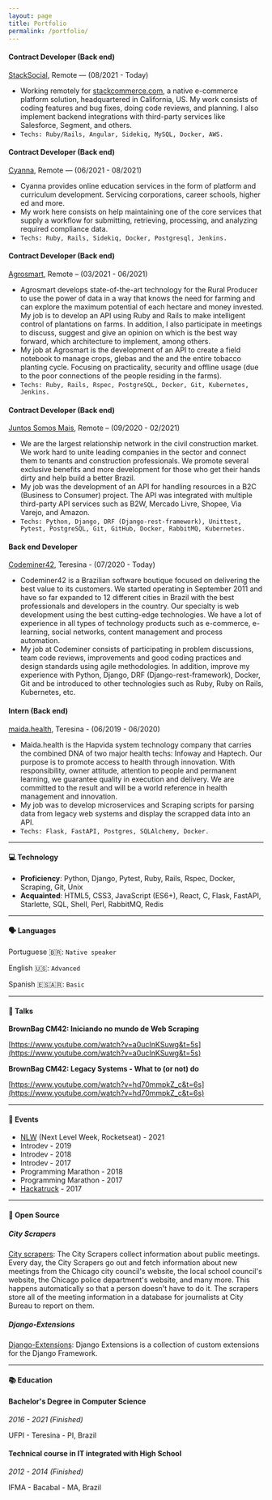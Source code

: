 ```yaml
---
layout: page
title: Portfolio
permalink: /portfolio/
---
```


#### **Contract Developer (Back end)**
[StackSocial](https://stacksocial.com/), Remote — (08/2021 - Today)

- Working remotely for [stackcommerce.com](http://stackcommerce.com/), a native e-commerce platform solution, headquartered in California, US. My work consists of coding features and bug fixes, doing code reviews, and planning. I also implement backend integrations with third-party services like Salesforce, Segment, and others.
- `Techs: Ruby/Rails, Angular, Sidekiq, MySQL, Docker, AWS.`

#### **Contract Developer (Back end)**
[Cyanna](https://cyanna.com/), Remote — (06/2021 - 08/2021)

- Cyanna provides online education services in the form of platform and curriculum development. Servicing corporations, career schools, higher ed and more.
- My work here consists on help maintaining one of the core services that supply a workflow for submitting, retrieving, processing, and analyzing required compliance data.
- `Techs: Ruby, Rails, Sidekiq, Docker, Postgresql, Jenkins.`

#### **Contract Developer (Back end)**
[Agrosmart](https://agrosmart.com.br/), Remote – (03/2021 - 06/2021)

- Agrosmart develops state-of-the-art technology for the Rural Producer to use the power of data in a way that knows the need for farming and can explore the maximum potential of each hectare and money invested. My job is to develop an API using Ruby and Rails to make intelligent control of plantations on farms. In addition, I also participate in meetings to discuss, suggest and give an opinion on which is the best way forward, which architecture to implement, among others.
- My job at Agrosmart is the development of an API to create a field notebook to manage crops, glebas and the and the entire tobacco planting cycle. Focusing on practicality, security and offline usage (due to the poor connections of the people residing in the farms).
- `Techs: Ruby, Rails, Rspec, PostgreSQL, Docker, Git, Kubernetes, Jenkins.`

#### **Contract Developer (Back end)**
[Juntos Somos Mais](https://www.juntossomosmais.com.br/), Remote – (09/2020 - 02/2021)

- We are the largest relationship network in the civil construction market. We work hard to unite leading companies in the sector and connect them to tenants and construction professionals. We promote several exclusive benefits and more development for those who get their hands dirty and help build a better Brazil.
- My job was the development of an API for handling resources in a B2C (Business to Consumer) project. The API was integrated with multiple third-party API services such as B2W, Mercado Livre, Shopee, Via Varejo, and Amazon.
- `Techs: Python, Django, DRF (Django-rest-framework), Unittest, Pytest, PostgreSQL, Git, GitHub, Docker, RabbitMQ, Kubernetes.`

#### **Back end Developer**
[Codeminer42](https://www.codeminer42.com/), Teresina - (07/2020 - Today)

- Codeminer42 is a Brazilian software boutique focused on delivering the best value to its customers. We started operating in September 2011 and have so far expanded to 12 different cities in Brazil with the best professionals and developers in the country. Our specialty is web development using the best cutting-edge technologies. We have a lot of experience in all types of technology products such as e-commerce, e-learning, social networks, content management and process automation.
- My job at Codeminer consists of participating in problem discussions, team code reviews, improvements and good coding practices and design standards using agile methodologies. In addition, improve my experience with Python, Django, DRF (Django-rest-framework), Docker, Git and be introduced to other technologies such as Ruby, Ruby on Rails, Kubernetes, etc.

#### **Intern (Back end)**
[maida.health](https://maida.health/), Teresina - (06/2019 - 06/2020)

- Maida.health is the Hapvida system technology company that carries the combined DNA of two major health techs: Infoway and Haptech. Our purpose is to promote access to health through innovation. With responsibility, owner attitude, attention to people and permanent learning, we guarantee quality in execution and delivery. We are committed to the result and will be a world reference in health management and innovation.
- My job was to develop microservices and Scraping scripts for parsing data from legacy web systems and display the scrapped data into an API.
- `Techs: Flask, FastAPI, Postgres, SQLAlchemy, Docker.`

---

#### 💻 Technology

- **Proficiency**: Python, Django, Pytest, Ruby, Rails, Rspec, Docker, Scraping, Git, Unix
- **Acquainted**: HTML5, CSS3, JavaScript (ES6+), React, C, Flask, FastAPI, Starlette, SQL, Shell, Perl, RabbitMQ, Redis

---

#### 🗣 Languages

Portuguese 🇧🇷: `Native speaker`

English 🇺🇸: `Advanced`

Spanish 🇪🇸🇦🇷: `Basic`

---

#### 📜 Talks

**BrownBag CM42: Iniciando no mundo de Web Scraping**

[https://www.youtube.com/watch?v=a0ucInKSuwg&t=5s](https://www.youtube.com/watch?v=a0ucInKSuwg&t=5s)

**BrownBag CM42: Legacy Systems - What to (or not) do**

[https://www.youtube.com/watch?v=hd70mmpkZ_c&t=6s](https://www.youtube.com/watch?v=hd70mmpkZ_c&t=6s)

---

#### 📅 Events

- [NLW](https://nextlevelweek.com/) (Next Level Week, Rocketseat) - 2021
- Introdev - 2019
- Introdev - 2018
- Introdev - 2017
- Programming Marathon - 2018
- Programming Marathon - 2017
- [Hackatruck](https://hackatruck.com.br/) - 2017

---

#### 🐙 Open Source

##### **City Scrapers**

[City scrapers](https://github.com/city-Bureau/city-scrapers): The City Scrapers collect information about public meetings. Every day, the City Scrapers go out and fetch information about new meetings from the Chicago city council's website, the local school council's website, the Chicago police department's website, and many more. This happens automatically so that a person doesn't have to do it. The scrapers store all of the meeting information in a database for journalists at City Bureau to report on them.

##### **Django-Extensions**

[Django-Extensions](https://github.com/django-extensions/django-extensions): Django Extensions is a collection of custom extensions for the Django Framework.

---

#### 📚 Education

#### **Bachelor's Degree in Computer Science**

*2016 - 2021 (Finished)*

UFPI - Teresina - PI, Brazil

#### **Technical course in IT integrated with High School**

*2012 - 2014 (Finished)*

IFMA - Bacabal - MA, Brazil